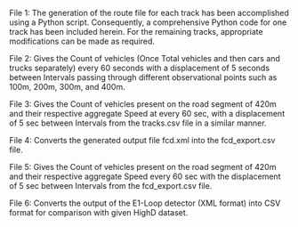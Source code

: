File 1: The generation of the route file for each track has been accomplished using a Python script. Consequently, a comprehensive Python code for one track has been included herein. For the remaining tracks, appropriate modifications can be made as required.

File 2: Gives the Count of vehicles (Once Total vehicles and then cars and trucks separately) every 60 seconds with a displacement of 5 seconds between Intervals passing through different observational points such as 100m, 200m, 300m, and 400m.

File 3: Gives the Count of vehicles present on the road segment of 420m and their respective aggregate Speed at every 60 sec, with a displacement of 5 sec between Intervals from the tracks.csv file in a similar manner.

File 4: Converts the generated output file fcd.xml into the fcd_export.csv file.

File 5: Gives the Count of vehicles present on the road segment of 420m and their respective aggregate Speed every 60 sec with the displacement of 5 sec between Intervals from the fcd_export.csv file.

File 6: Converts the output of the E1-Loop detector (XML format) into CSV format for comparison with given HighD dataset.


